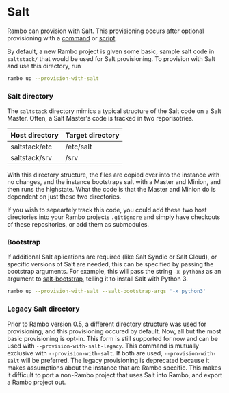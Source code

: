 # Salt

Rambo can provision with Salt. This provisioning occurs after optional provisioning with a [command](command) or [script](script).

By default, a new Rambo project is given some basic, sample salt code in `saltstack/` that would be used for Salt provisioning. To provision with Salt and use this directory, run

```bash
rambo up --provision-with-salt
```

### Salt directory

The `saltstack` directory mimics a typical structure of the Salt code on a Salt Master. Often, a Salt Master's code is tracked in two reporisotries.


Host directory | Target directory
---------------|-----------------
saltstack/etc  | /etc/salt
saltstack/srv  | /srv

With this directory structure, the files are copied over into the instance with no changes, and the instance bootstraps salt with a Master and Minion, and then runs the highstate. What the code is that the Master and Minion do is dependent on just these two directories.

If you wish to sepeartely track this code, you could add these two host directories into your Rambo projects `.gitignore` and simply have checkouts of these repositories, or add them as submodules.

### Bootstrap

If additional Salt aplications are required (like Salt Syndic or Salt Cloud), or specific versions of Salt are needed, this can be specified by passing the bootstrap arguments. For example, this will pass the string `-x python3` as an argument to [salt-bootstrap](https://github.com/saltstack/salt-bootstrap), telling it to install Salt with Python 3.

```bash
rambo up --provision-with-salt --salt-bootstrap-args '-x python3'
```

### Legacy Salt directory

Prior to Rambo version 0.5, a different directory structure was used for provisioning, and this provisioning occured by default. Now, all but the most basic provisioning is opt-in. This form is still supported for now and can be used with `--provision-with-salt-legacy`. This command is mutually exclusive with `--provision-with-salt`. If both are used, `--provision-with-salt` will be preferred.  The legacy provisioning is deprecated because it makes assumptions about the instance that are Rambo specific. This makes it difficult to port a non-Rambo project that uses Salt into Rambo, and export a Rambo project out.

